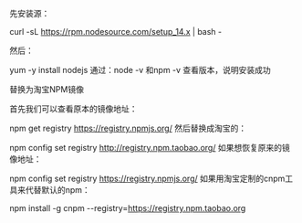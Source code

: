 先安装源：

curl -sL https://rpm.nodesource.com/setup_14.x | bash -


 

 

然后：

yum -y install nodejs
通过：node -v  和npm -v 查看版本，说明安装成功

 

替换为淘宝NPM镜像

首先我们可以查看原本的镜像地址：

npm get registry
https://registry.npmjs.org/
然后替换成淘宝的：

npm config set registry http://registry.npm.taobao.org/
如果想恢复原来的镜像地址：

npm config set registry https://registry.npmjs.org/
如果用淘宝定制的cnpm工具来代替默认的npm：

 

npm install -g cnpm --registry=https://registry.npm.taobao.org